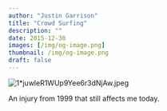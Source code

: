 ```yaml
---
author: "Justin Garrison"
title: "Crowd Surfing"
description: ""
date: 2015-12-30
images: [/img/og-image.png]
thumbnail: /img/og-image.png
draft: false
---
```


![1*juwleR1WUp9Yee6r3dNjAw.jpeg](/img/1_juwleR1WUp9Yee6r3dNjAw.jpeg)

An injury from 1999 that still affects me today.
